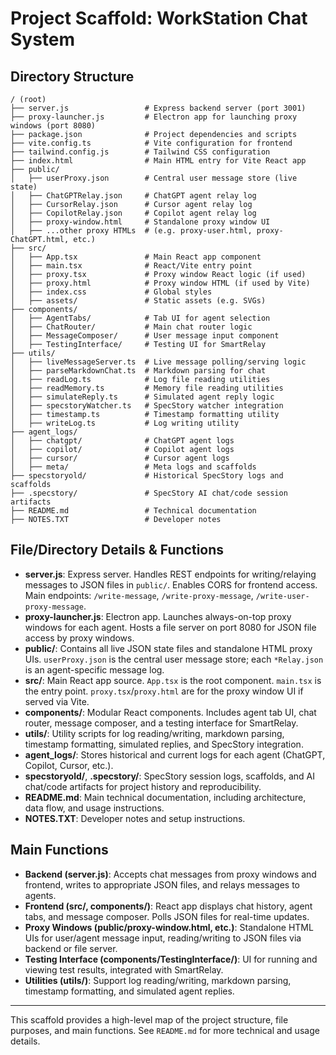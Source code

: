# Project Scaffold: WorkStation Chat System

## Directory Structure

```
/ (root)
├── server.js                 # Express backend server (port 3001)
├── proxy-launcher.js         # Electron app for launching proxy windows (port 8080)
├── package.json              # Project dependencies and scripts
├── vite.config.ts            # Vite configuration for frontend
├── tailwind.config.js        # Tailwind CSS configuration
├── index.html                # Main HTML entry for Vite React app
├── public/
│   ├── userProxy.json        # Central user message store (live state)
│   ├── ChatGPTRelay.json     # ChatGPT agent relay log
│   ├── CursorRelay.json      # Cursor agent relay log
│   ├── CopilotRelay.json     # Copilot agent relay log
│   ├── proxy-window.html     # Standalone proxy window UI
│   ├── ...other proxy HTMLs  # (e.g. proxy-user.html, proxy-ChatGPT.html, etc.)
├── src/
│   ├── App.tsx               # Main React app component
│   ├── main.tsx              # React/Vite entry point
│   ├── proxy.tsx             # Proxy window React logic (if used)
│   ├── proxy.html            # Proxy window HTML (if used by Vite)
│   ├── index.css             # Global styles
│   ├── assets/               # Static assets (e.g. SVGs)
├── components/
│   ├── AgentTabs/            # Tab UI for agent selection
│   ├── ChatRouter/           # Main chat router logic
│   ├── MessageComposer/      # User message input component
│   ├── TestingInterface/     # Testing UI for SmartRelay
├── utils/
│   ├── liveMessageServer.ts  # Live message polling/serving logic
│   ├── parseMarkdownChat.ts  # Markdown parsing for chat
│   ├── readLog.ts            # Log file reading utilities
│   ├── readMemory.ts         # Memory file reading utilities
│   ├── simulateReply.ts      # Simulated agent reply logic
│   ├── specstoryWatcher.ts   # SpecStory watcher integration
│   ├── timestamp.ts          # Timestamp formatting utility
│   ├── writeLog.ts           # Log writing utility
├── agent_logs/
│   ├── chatgpt/              # ChatGPT agent logs
│   ├── copilot/              # Copilot agent logs
│   ├── cursor/               # Cursor agent logs
│   ├── meta/                 # Meta logs and scaffolds
├── specstoryold/             # Historical SpecStory logs and scaffolds
├── .specstory/               # SpecStory AI chat/code session artifacts
├── README.md                 # Technical documentation
├── NOTES.TXT                 # Developer notes
```

## File/Directory Details & Functions

- **server.js**: Express server. Handles REST endpoints for writing/relaying messages to JSON files in `public/`. Enables CORS for frontend access. Main endpoints: `/write-message`, `/write-proxy-message`, `/write-user-proxy-message`.
- **proxy-launcher.js**: Electron app. Launches always-on-top proxy windows for each agent. Hosts a file server on port 8080 for JSON file access by proxy windows.
- **public/**: Contains all live JSON state files and standalone HTML proxy UIs. `userProxy.json` is the central user message store; each `*Relay.json` is an agent-specific message log.
- **src/**: Main React app source. `App.tsx` is the root component. `main.tsx` is the entry point. `proxy.tsx`/`proxy.html` are for the proxy window UI if served via Vite.
- **components/**: Modular React components. Includes agent tab UI, chat router, message composer, and a testing interface for SmartRelay.
- **utils/**: Utility scripts for log reading/writing, markdown parsing, timestamp formatting, simulated replies, and SpecStory integration.
- **agent_logs/**: Stores historical and current logs for each agent (ChatGPT, Copilot, Cursor, etc.).
- **specstoryold/**, **.specstory/**: SpecStory session logs, scaffolds, and AI chat/code artifacts for project history and reproducibility.
- **README.md**: Main technical documentation, including architecture, data flow, and usage instructions.
- **NOTES.TXT**: Developer notes and setup instructions.

## Main Functions

- **Backend (server.js)**: Accepts chat messages from proxy windows and frontend, writes to appropriate JSON files, and relays messages to agents.
- **Frontend (src/, components/)**: React app displays chat history, agent tabs, and message composer. Polls JSON files for real-time updates.
- **Proxy Windows (public/proxy-window.html, etc.)**: Standalone HTML UIs for user/agent message input, reading/writing to JSON files via backend or file server.
- **Testing Interface (components/TestingInterface/)**: UI for running and viewing test results, integrated with SmartRelay.
- **Utilities (utils/)**: Support log reading/writing, markdown parsing, timestamp formatting, and simulated agent replies.

---

This scaffold provides a high-level map of the project structure, file purposes, and main functions. See `README.md` for more technical and usage details.
